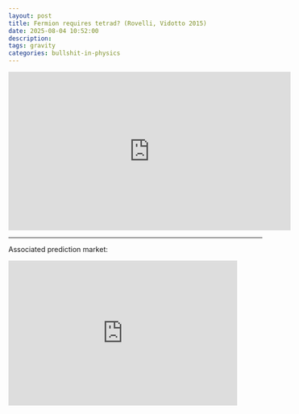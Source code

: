 ```yaml
---
layout: post
title: Fermion requires tetrad? (Rovelli, Vidotto 2015)
date: 2025-08-04 10:52:00
description: 
tags: gravity 
categories: bullshit-in-physics
---
```


<iframe width="560" height="315" src="https://www.youtube.com/embed/k-ECHbFKPic?si=zujOmURSXm4_qli1" title="YouTube video player" frameborder="0" allow="accelerometer; autoplay; clipboard-write; encrypted-media; gyroscope; picture-in-picture; web-share" referrerpolicy="strict-origin-when-cross-origin" allowfullscreen></iframe>

___

Associated prediction market:
<iframe src="https://manifold.markets/embed/ttoe/are-rovelli-and-vidotto-wrong-about" title="Are Rovelli and Vidotto wrong about fermions?" frameborder="0" style="width:90%; height:18rem; max-width: 35rem;"></iframe>